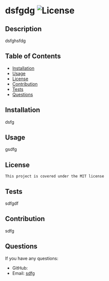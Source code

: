 # dsfgdg ![License](https://img.shields.io/badge/License-MIT-orange.svg)

## Description 
dsfghsfdg

## Table of Contents

* [Installation](#installation)
* [Usage](#Usage)
* [License](#license)
* [Contribution](#Contribution)
* [Tests](#Tests)
* [Questions](#Questions)

## Installation

dsfg

## Usage 
gsdfg

## License
	
	
	This project is covered under the MIT license

## Tests
sdfgdf

## Contribution
sdfg

## Questions
If you have any questions:
  - GitHub: [](https://github.com/)
  - Email: [sdfg](sdfg)
